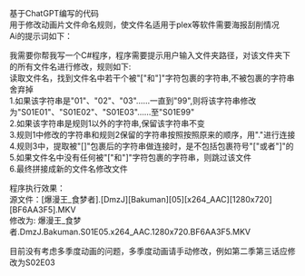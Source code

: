 基于ChatGPT编写的代码</br>
用于修改动画片文件命名规则，使文件名适用于plex等软件需要海报刮削情况</br>
Ai的提示词如下：</br>

我需要你帮我写一个C#程序，程序需要提示用户输入文件夹路径，对该文件夹下的所有文件名进行修改，规则如下:</br>
读取文件名，找到文件名中若干个被"["和"]"字符包裹的字符串,不被包裹的字符串舍弃掉</br>
1.如果该字符串是"01"、"02"、"03"……一直到"99",则将该字符串修改为"S01E01"、"S01E02"、"S01E03"……至"S01E99"</br>
2.如果该字符串是规则1以外的字符串,保留该字符串不变</br>
3.规则1中修改的字符串和规则2保留的字符串按照按照原来的顺序，用"."进行连接</br>
4.规则3中，提取被"[]"包裹后的字符串做连接时，是不包括包裹符号"["或者"]"的</br>
5.如果文件名中没有任何被"["和"]"字符包裹的字符串，则跳过该文件</br>
6.最终拼接成新的文件名修改文件</br>


程序执行效果：</br>
源文件：[爆漫王_食梦者].[DmzJ][Bakuman][05][x264_AAC][1280x720][BF6AA3F5].MKV</br>
修改为: 爆漫王_食梦者.DmzJ.Bakuman.S01E05.x264_AAC.1280x720.BF6AA3F5.MKV</br>

目前没有考虑多季度动画的问题，多季度动画请手动修改，例如第二季第三话应修改为S02E03</br>
